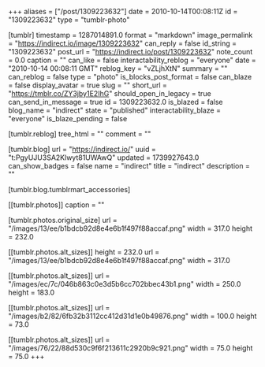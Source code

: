 +++
aliases = ["/post/1309223632"]
date = 2010-10-14T00:08:11Z
id = "1309223632"
type = "tumblr-photo"

[tumblr]
timestamp = 1287014891.0
format = "markdown"
image_permalink = "https://indirect.io/image/1309223632"
can_reply = false
id_string = "1309223632"
post_url = "https://indirect.io/post/1309223632"
note_count = 0.0
caption = ""
can_like = false
interactability_reblog = "everyone"
date = "2010-10-14 00:08:11 GMT"
reblog_key = "vZLjhXtN"
summary = ""
can_reblog = false
type = "photo"
is_blocks_post_format = false
can_blaze = false
display_avatar = true
slug = ""
short_url = "https://tmblr.co/ZY3jby1E2IhG"
should_open_in_legacy = true
can_send_in_message = true
id = 1309223632.0
is_blazed = false
blog_name = "indirect"
state = "published"
interactability_blaze = "everyone"
is_blaze_pending = false

[tumblr.reblog]
tree_html = ""
comment = ""

[tumblr.blog]
url = "https://indirect.io/"
uuid = "t:PgyUJU3SA2Klwyt81UWAwQ"
updated = 1739927643.0
can_show_badges = false
name = "indirect"
title = "indirect"
description = ""

[tumblr.blog.tumblrmart_accessories]

[[tumblr.photos]]
caption = ""

[tumblr.photos.original_size]
url = "/images/13/ee/b1bdcb92d8e4e6b1f497f88accaf.png"
width = 317.0
height = 232.0

[[tumblr.photos.alt_sizes]]
height = 232.0
url = "/images/13/ee/b1bdcb92d8e4e6b1f497f88accaf.png"
width = 317.0

[[tumblr.photos.alt_sizes]]
url = "/images/ec/7c/046b863c0e3d5b6cc702bbec43b1.png"
width = 250.0
height = 183.0

[[tumblr.photos.alt_sizes]]
url = "/images/b2/82/6fb32b3112cc412d31d1e0b49876.png"
width = 100.0
height = 73.0

[[tumblr.photos.alt_sizes]]
url = "/images/76/22/88d530c9f6f213611c2920b9c921.png"
width = 75.0
height = 75.0
+++
